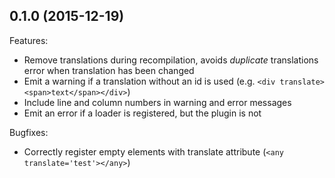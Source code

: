 ## 0.1.0 (2015-12-19)

Features:
- Remove translations during recompilation, avoids *duplicate* translations error when translation has been changed
- Emit a warning if a translation without an id is used (e.g. `<div translate><span>text</span></div>`)
- Include line and column numbers in warning and error messages
- Emit an error if a loader is registered, but the plugin is not

Bugfixes:

  - Correctly register empty elements with translate attribute (`<any translate='test'></any>`)